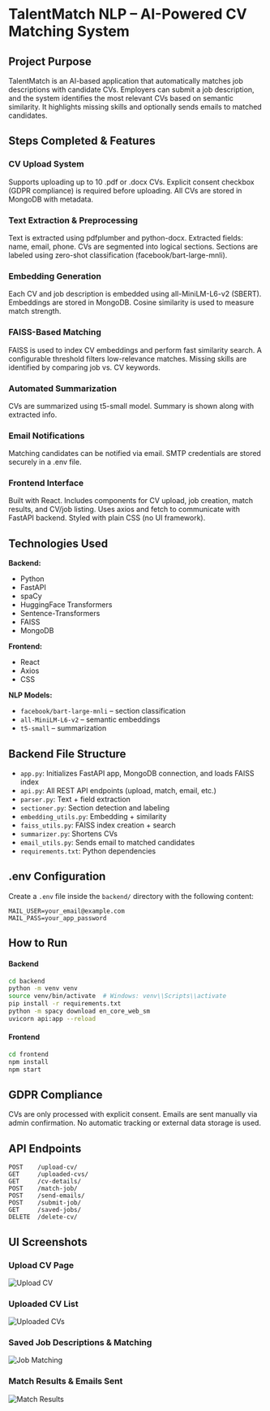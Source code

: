# TalentMatch NLP – AI-Powered CV Matching System

## Project Purpose
TalentMatch is an AI-based application that automatically matches job descriptions with candidate CVs.
Employers can submit a job description, and the system identifies the most relevant CVs based on semantic similarity.
It highlights missing skills and optionally sends emails to matched candidates.

## Steps Completed & Features
### CV Upload System
Supports uploading up to 10 .pdf or .docx CVs.
Explicit consent checkbox (GDPR compliance) is required before uploading.
All CVs are stored in MongoDB with metadata.

### Text Extraction & Preprocessing
Text is extracted using pdfplumber and python-docx.
Extracted fields: name, email, phone.
CVs are segmented into logical sections.
Sections are labeled using zero-shot classification (facebook/bart-large-mnli).

### Embedding Generation
Each CV and job description is embedded using all-MiniLM-L6-v2 (SBERT).
Embeddings are stored in MongoDB.
Cosine similarity is used to measure match strength.

### FAISS-Based Matching
FAISS is used to index CV embeddings and perform fast similarity search.
A configurable threshold filters low-relevance matches.
Missing skills are identified by comparing job vs. CV keywords.

### Automated Summarization
CVs are summarized using t5-small model.
Summary is shown along with extracted info.

### Email Notifications
Matching candidates can be notified via email.
SMTP credentials are stored securely in a .env file.

### Frontend Interface
Built with React.
Includes components for CV upload, job creation, match results, and CV/job listing.
Uses axios and fetch to communicate with FastAPI backend.
Styled with plain CSS (no UI framework).

## Technologies Used

**Backend:**
- Python
- FastAPI
- spaCy
- HuggingFace Transformers
- Sentence-Transformers
- FAISS
- MongoDB

**Frontend:**
- React
- Axios
- CSS

**NLP Models:**
- `facebook/bart-large-mnli` – section classification
- `all-MiniLM-L6-v2` – semantic embeddings
- `t5-small` – summarization


## Backend File Structure

- `app.py`: Initializes FastAPI app, MongoDB connection, and loads FAISS index
- `api.py`: All REST API endpoints (upload, match, email, etc.)
- `parser.py`: Text + field extraction
- `sectioner.py`: Section detection and labeling
- `embedding_utils.py`: Embedding + similarity
- `faiss_utils.py`: FAISS index creation + search
- `summarizer.py`: Shortens CVs
- `email_utils.py`: Sends email to matched candidates
- `requirements.txt`: Python dependencies

## .env Configuration

Create a `.env` file inside the `backend/` directory with the following content:

```env
MAIL_USER=your_email@example.com
MAIL_PASS=your_app_password
```

## How to Run

#### Backend

  ```bash
cd backend
python -m venv venv
source venv/bin/activate  # Windows: venv\\Scripts\\activate
pip install -r requirements.txt
python -m spacy download en_core_web_sm
uvicorn api:app --reload

```
#### Frontend

  ```bash
cd frontend
npm install
npm start
```

## GDPR Compliance
CVs are only processed with explicit consent.
Emails are sent manually via admin confirmation.
No automatic tracking or external data storage is used.

## API Endpoints
```http
POST    /upload-cv/
GET     /uploaded-cvs/
GET     /cv-details/
POST    /match-job/
POST    /send-emails/
POST    /submit-job/
GET     /saved-jobs/
DELETE  /delete-cv/
```

## UI Screenshots

### Upload CV Page
![Upload CV](./screenshots/1.png)

### Uploaded CV List
![Uploaded CVs](./screenshots/2.png)

### Saved Job Descriptions & Matching
![Job Matching](./screenshots/3.png)

### Match Results & Emails Sent
![Match Results](./screenshots/4.png)

